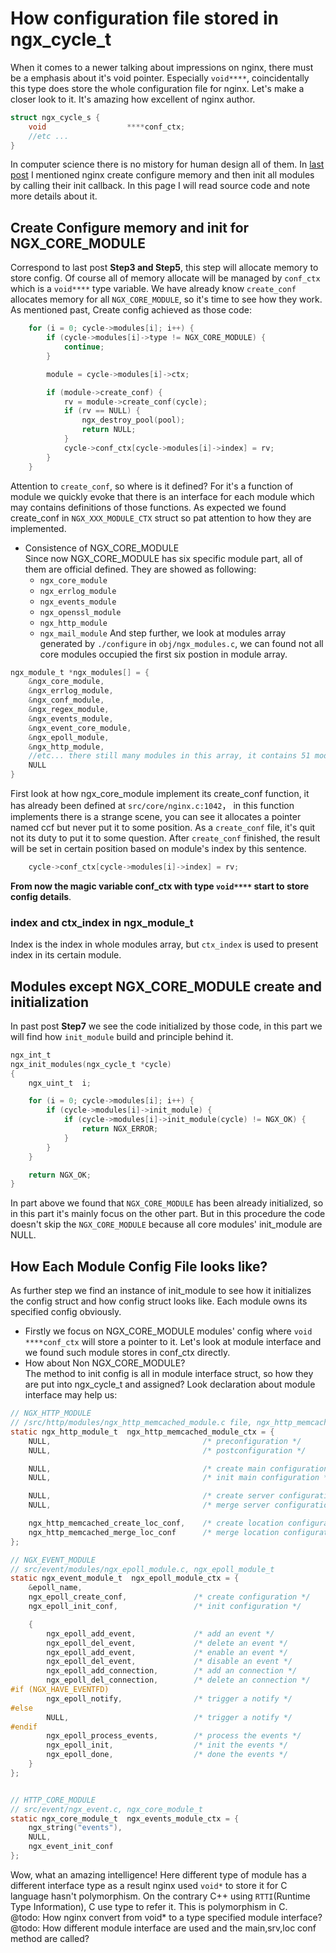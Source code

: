 # How configuration file stored in ngx_cycle_t
When it comes to a newer talking about impressions on nginx, there must be a emphasis about it's void pointer. Especially `void****`, coincidentally this type does store the whole configuration file for nginx. Let's make a closer look to it. It's amazing how excellent of nginx author. 
```c
struct ngx_cycle_s {
    void                  ****conf_ctx;
    //etc ...
}
```
In computer science there is no mistory for human design all of them. In [last post](./init-and-read-conf.md) I mentioned nginx create configure memory and then init all modules by calling their init callback. In this page I will read source code and note more details about it.  

## Create Configure memory and init for NGX_CORE_MODULE
Correspond to last post **Step3 and Step5**, this step will allocate memory to store config. Of course all of memory allocate will be managed by `conf_ctx` which is a `void****` type variable. We have already know `create_conf` allocates memory for all `NGX_CORE_MODULE`, so it's time to see how they work.  
As mentioned past, Create config achieved as those code:  
```c
    for (i = 0; cycle->modules[i]; i++) {
        if (cycle->modules[i]->type != NGX_CORE_MODULE) {
            continue;
        }

        module = cycle->modules[i]->ctx;

        if (module->create_conf) {
            rv = module->create_conf(cycle);
            if (rv == NULL) {
                ngx_destroy_pool(pool);
                return NULL;
            }
            cycle->conf_ctx[cycle->modules[i]->index] = rv;
        }
    }
```
Attention to `create_conf`, so where is it defined? For it's a function of module we quickly evoke that there is an interface for each module which may contains definitions of those functions. As expected we found create_conf in `NGX_XXX_MODULE_CTX` struct so pat attention to how they are implemented. 

- Consistence of NGX_CORE_MODULE  
Since now NGX_CORE_MODULE has six specific module part, all of them are official defined. They are showed as following:  
    - `ngx_core_module`
    - `ngx_errlog_module`
    - `ngx_events_module`
    - `ngx_openssl_module`
    - `ngx_http_module`
    - `ngx_mail_module`
And step further, we look at modules array generated by `./configure` in `obj/ngx_modules.c`, we can found not all core modules occupied the first six postion in module array.  
```c
ngx_module_t *ngx_modules[] = {
    &ngx_core_module,
    &ngx_errlog_module,
    &ngx_conf_module,
    &ngx_regex_module,
    &ngx_events_module,
    &ngx_event_core_module,
    &ngx_epoll_module,
    &ngx_http_module,
    //etc... there still many modules in this array, it contains 51 modules as a whole array
    NULL
}
```

First look at how ngx_core_module implement its create_conf function, it has already been defined at `src/core/nginx.c:1042`， in this function implements there is a strange scene, you can see it allocates a pointer named ccf but never put it to some position.  As a `create_conf` file, it's quit not its duty to put it to some question. After `create_conf` finished, the result will be set in certain position based on module's index by this sentence.
```c
    cycle->conf_ctx[cycle->modules[i]->index] = rv;
```
**From now the magic variable conf_ctx with type `void****` start to store config details**. 

### index and ctx_index in ngx_module_t
Index is the index in whole modules array, but `ctx_index` is used to present index in its certain module.  

## Modules except NGX_CORE_MODULE create and initialization
In past post **Step7** we see the code initialized by those code, in this part we will find how `init_module` build and principle behind it.
```c
ngx_int_t
ngx_init_modules(ngx_cycle_t *cycle)
{
    ngx_uint_t  i;

    for (i = 0; cycle->modules[i]; i++) {
        if (cycle->modules[i]->init_module) {
            if (cycle->modules[i]->init_module(cycle) != NGX_OK) {
                return NGX_ERROR;
            }
        }
    }

    return NGX_OK;
}
```

In part above we found that `NGX_CORE_MODULE` has been already initialized, so in this part it's mainly focus on the other part. But in this procedure the code doesn't skip the `NGX_CORE_MODULE` because all core modules' init_module are NULL.  
## How Each Module Config File looks like?
As further step we find an instance of init_module to see how it initializes the config struct and how config struct looks like. Each module owns its specified config obviously.  
- Firstly we focus on NGX_CORE_MODULE modules' config where `void ****conf_ctx` will store a pointer to it. Let's look at module interface and we found such module stores in conf_ctx directly.  
- How about Non NGX_CORE_MODULE?  
The method to init config is all in module interface struct, so how they are put into ngx_cycle_t and assigned? Look declaration about module interface may help us:
```c
// NGX_HTTP_MODULE
// /src/http/modules/ngx_http_memcached_module.c file, ngx_http_memcached_module
static ngx_http_module_t  ngx_http_memcached_module_ctx = {
    NULL,                                  /* preconfiguration */
    NULL,                                  /* postconfiguration */

    NULL,                                  /* create main configuration */
    NULL,                                  /* init main configuration */

    NULL,                                  /* create server configuration */
    NULL,                                  /* merge server configuration */

    ngx_http_memcached_create_loc_conf,    /* create location configuration */
    ngx_http_memcached_merge_loc_conf      /* merge location configuration */
};

// NGX_EVENT_MODULE
// src/event/modules/ngx_epoll_module.c, ngx_epoll_module_t
static ngx_event_module_t  ngx_epoll_module_ctx = {
    &epoll_name,
    ngx_epoll_create_conf,               /* create configuration */
    ngx_epoll_init_conf,                 /* init configuration */

    {
        ngx_epoll_add_event,             /* add an event */
        ngx_epoll_del_event,             /* delete an event */
        ngx_epoll_add_event,             /* enable an event */
        ngx_epoll_del_event,             /* disable an event */
        ngx_epoll_add_connection,        /* add an connection */
        ngx_epoll_del_connection,        /* delete an connection */
#if (NGX_HAVE_EVENTFD)
        ngx_epoll_notify,                /* trigger a notify */
#else
        NULL,                            /* trigger a notify */
#endif
        ngx_epoll_process_events,        /* process the events */
        ngx_epoll_init,                  /* init the events */
        ngx_epoll_done,                  /* done the events */
    }
};


// HTTP_CORE_MODULE
// src/event/ngx_event.c, ngx_core_module_t
static ngx_core_module_t  ngx_events_module_ctx = {
    ngx_string("events"),
    NULL,
    ngx_event_init_conf
};
```
Wow, what an amazing intelligence! Here different type of module has a different interface type as a result nginx used `void*` to store it for C language hasn't polymorphism. On the contrary C++ using `RTTI`(Runtime Type Information), C use type to refer it. This is polymorphism in C.  
@todo: How nginx convert from void* to a type specified module interface?  
@todo: How different module interface are used and the main,srv,loc conf method are called?  
 
